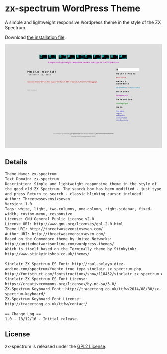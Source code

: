 # zx-spectrum WordPress Theme

A simple and lightweight responsive Wordpress theme in the style of the ZX Spectrum.

Download [the installation file](https://github.com/Threetwosevensixseven/zx-spectrum/raw/master/zx-spectrum.zip).

![zx-spectrum theme screenshot](https://github.com/Threetwosevensixseven/zx-spectrum/blob/master/zx-spectrum/screenshot.png)

## Details

```
Theme Name: zx-spectrum
Text Domain: zx-spectrum
Description: Simple and lightweight responsive theme in the style of the good old ZX Spectrum. The search box has been modified - just type and press Return to search - classic blinking cursor included!
Author: Threetwosevensixseven
Version: 1.0
Tags: white, light, two-columns, one-column, right-sidebar, fixed-width, custom-menu, responsive
License: GNU General Public License v2.0
License URI: http://www.gnu.org/licenses/gpl-2.0.html
Theme URI: http://threetwosevensixseven.com/
Author URI: http://threetwosevensixseven.com/
Based on the Commodore theme by United Networks: http://unitednetworksonline.com/wordpress-themes/
Which is itself based on the Terminally theme by Stinkyink: http://www.stinkyinkshop.co.uk/themes/

Sinclair ZX Spectrum ES Font: http://raul.pelayo.diez-andino.com/spectrum/fuente_true_type_sinclair_zx_spectrum.php, http://fontstruct.com/fontstructions/show/118432/sinclair_zx_spectrum_es
Sinclair ZX Spectrum ES Font License: https://creativecommons.org/licenses/by-nc-sa/3.0/
ZX-Spextrum Keyboard Font: http://tracertong.co.uk/ttfw/2014/08/30/zx-spectrum-keyboard/
ZX-Spextrum Keyboard Font License: http://tracertong.co.uk/ttfw/contact/

== Change Log ==
1.0 - 18/12/16 - Initial release.
```
## License

zx-spectrum is released under the [GPL2 License](https://github.com/Threetwosevensixseven/zx-spectrum/blob/master/LICENSE).

